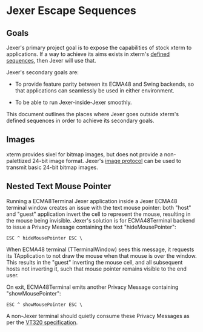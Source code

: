 Jexer Escape Sequences
======================

Goals
-----

Jexer's primary project goal is to expose the capabilities of stock
xterm to applications.  If a way to achieve its aims exists in xterm's
[defined
sequences](https://invisible-island.net/xterm/ctlseqs/ctlseqs.html),
then Jexer will use that.

Jexer's secondary goals are:

* To provide feature parity between its ECMA48 and Swing backends, so
  that applications can seamlessly be used in either environment.

* To be able to run Jexer-inside-Jexer smoothly.

This document outlines the places where Jexer goes outside xterm's
defined sequences in order to achieve its secondary goals.



Images
------

xterm provides sixel for bitmap images, but does not provide a
non-palettized 24-bit image format.  Jexer's [image
protocol](jexer-images.md) can be used to transmit basic 24-bit bitmap
images.



Nested Text Mouse Pointer
-------------------------

Running a ECMA8Terminal Jexer application inside a Jexer ECMA48
terminal window creates an issue with the text mouse pointer: both
"host" and "guest" application invert the cell to represent the mouse,
resulting in the mouse being invisible.  Jexer's solution is for
ECMA48Terminal backend to issue a Privacy Message containing the text
"hideMousePointer":

```
ESC ^ hideMousePointer ESC \
```

When ECMA48 terminal (TTerminalWindow) sees this message, it requests
its TApplication to not draw the mouse when that mouse is over the
window.  This results in the "guest" inverting the mouse cell, and all
subsequent hosts not inverting it, such that mouse pointer remains
visible to the end user.

On exit, ECMA48Terminal emits another Privacy Message containing
"showMousePointer":

```
ESC ^ showMousePointer ESC \
```

A non-Jexer terminal should quietly consume these Privacy Messages as
per the [VT320
specification](https://vt100.net/docs/vt320-uu/appendixe.html).
